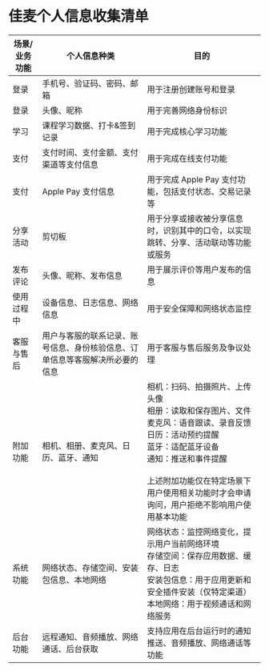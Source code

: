 # 佳麦个人信息收集清单

| 场景/业务功能 | 个人信息种类 | 目的 |
|--------------|-------------|------|
| 登录 | 手机号、验证码、密码、邮箱 | 用于注册创建账号和登录 |
| 登录 | 头像、昵称 | 用于完善网络身份标识 |
| 学习 | 课程学习数据、打卡&签到记录| 用于完成核心学习功能 |
| 支付 | 支付时间、支付金额、支付渠道等支付信息 | 用于完成在线支付功能 |
| 支付 | Apple Pay 支付信息 | 用于完成 Apple Pay 支付功能，包括支付状态、交易记录等 |
| 分享活动 | 剪切板 | 用于分享或接收被分享信息时，识别其中的口令，以实现跳转、分享、活动联动等功能或服务 |
| 发布评论 | 头像、昵称、发布信息 | 用于展示评价等用户发布的信息 |
| 使用过程中 | 设备信息、日志信息、网络信息 | 用于安全保障和网络状态监控 |
| 客服与售后 | 用户与客服的联系记录、账号信息、身份核验信息、订单信息等客服解决所必要的信息 | 用于客服与售后服务及争议处理 |
| 附加功能 | 相机、相册、麦克风、日历、蓝牙、通知 | 相机：扫码、拍摄照片、上传头像<br>相册：读取和保存图片、文件<br>麦克风：语音跟读、录音反馈<br>日历：活动预约提醒<br>蓝牙：适配蓝牙设备<br>通知：推送和事件提醒<br><br>上述附加功能仅在特定场景下用户使用相关功能时才会申请询问，用户拒绝不影响用户使用基本功能 |
| 系统功能 | 网络状态、存储空间、安装包信息、本地网络 | 网络状态：监控网络变化，提示用户当前网络环境<br>存储空间：保存应用数据、缓存、日志<br>安装包信息：用于应用更新和安全插件安装（仅特定渠道）<br>本地网络：用于视频通话和网络服务 |
| 后台功能 | 远程通知、音频播放、网络通话、后台获取 | 支持应用在后台运行时的通知推送、音频播放、网络通话等功能 |